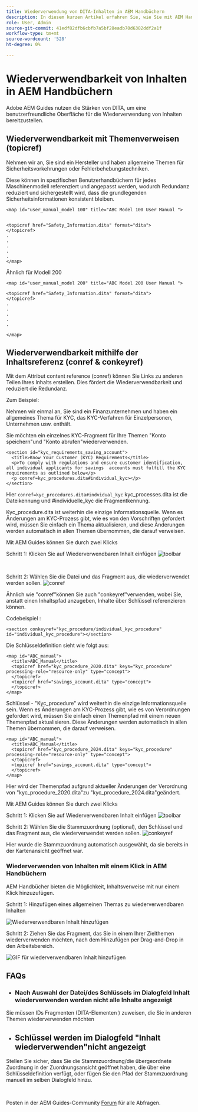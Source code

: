 ```yaml
---
title: Wiederverwendung von DITA-Inhalten in AEM Handbüchern
description: In diesem kurzen Artikel erfahren Sie, wie Sie mit AEM Handbüchern und DITA Zeit und Mühe sparen, wenn Sie die Wiederverwendbarkeit von Inhalten verwenden
role: User, Admin
source-git-commit: 41edf82dfb6cbfb7a5bf28eadb70d6382ddf2a1f
workflow-type: tm+mt
source-wordcount: '528'
ht-degree: 0%

---
```


# Wiederverwendbarkeit von Inhalten in AEM Handbüchern

Adobe AEM Guides nutzen die Stärken von DITA, um eine benutzerfreundliche Oberfläche für die Wiederverwendung von Inhalten bereitzustellen.

## Wiederverwendbarkeit mit Themenverweisen (topicref)



Nehmen wir an, Sie sind ein Hersteller und haben allgemeine Themen für Sicherheitsvorkehrungen oder Fehlerbehebungstechniken.

Diese können in spezifischen Benutzerhandbüchern für jedes Maschinenmodell referenziert und angepasst werden, wodurch Redundanz reduziert und sichergestellt wird, dass die grundlegenden Sicherheitsinformationen konsistent bleiben.

```
<map id="user_manual_model 100" title="ABC Model 100 User Manual ">


<topicref href="Safety_Information.dita" format="dita">
</topicref>
.
.
.
.
.
</map>
```


Ähnlich für Modell 200

```
<map id="user_manual_model 200" title="ABC Model 200 User Manual ">

<topicref href="Safety_Information.dita" format="dita">
</topicref>
.
.
.
.
.
  
</map>
```

## Wiederverwendbarkeit mithilfe der Inhaltsreferenz (conref &amp; conkeyref)

Mit dem Attribut content reference (conref) können Sie Links zu anderen Teilen Ihres Inhalts erstellen. Dies fördert die Wiederverwendbarkeit und reduziert die Redundanz.

Zum Beispiel:

Nehmen wir einmal an, Sie sind ein Finanzunternehmen und haben ein allgemeines Thema für KYC, das KYC-Verfahren für Einzelpersonen, Unternehmen usw. enthält.

Sie möchten ein einzelnes KYC-Fragment für Ihre Themen &quot;Konto speichern&quot;und &quot;Konto abrufen&quot;wiederverwenden.

```
<section id="kyc_requirements_saving_account">
  <title>Know Your Customer (KYC) Requirements</title>
  <p>To comply with regulations and ensure customer identification, all individual applicants for savings  accounts must fulfill the KYC requirements as outlined below</p>
  <p conref=kyc_procedures.dita#individual_kyc></p>
</section>
```

Hier `conref=kyc_procedures.dita#indvidual_kyc` kyc_processes.dita ist die Dateikennung und #individuelle_kyc die Fragmentkennung.

Kyc_procedure.dita ist weiterhin die einzige Informationsquelle. Wenn es Änderungen am KYC-Prozess gibt, wie es von den Vorschriften gefordert wird, müssen Sie einfach ein Thema aktualisieren, und diese Änderungen werden automatisch in allen Themen übernommen, die darauf verweisen.

Mit AEM Guides können Sie durch zwei Klicks

Schritt 1: Klicken Sie auf Wiederverwendbaren Inhalt einfügen
![toolbar](../../assets/publishing/content-reusability_image1.png)

<br>

Schritt 2: Wählen Sie die Datei und das Fragment aus, die wiederverwendet werden sollen.
![conref](../../assets/publishing/content-reusability_image2.png)

Ähnlich wie &quot;conref&quot;können Sie auch &quot;conkeyref&quot;verwenden, wobei Sie, anstatt einen Inhaltspfad anzugeben, Inhalte über Schlüssel referenzieren können.

Codebeispiel :

```
<section conkeyref="kyc_procedure/individual_kyc_procedure" id="individual_kyc_procedure"></section>
```

Die Schlüsseldefinition sieht wie folgt aus:

```
<map id="ABC_manual">
  <title>ABC_Manual</title>
  <topicref href="kyc_procedure_2020.dita" keys="kyc_procedure" processing-role="resource-only" type="concept">
  </topicref>
  <topicref href="savings_account.dita" type="concept">
  </topicref>
</map>
```

Schlüssel - &quot;Kyc_procedure&quot; wird weiterhin die einzige Informationsquelle sein. Wenn es Änderungen am KYC-Prozess gibt, wie es von Verordnungen gefordert wird, müssen Sie einfach einen Themenpfad mit einem neuen Themenpfad aktualisieren. Diese Änderungen werden automatisch in allen Themen übernommen, die darauf verweisen.

```
<map id="ABC_manual">
  <title>ABC_Manual</title>
  <topicref href="kyc_procedure_2024.dita" keys="kyc_procedure" processing-role="resource-only" type="concept">
  </topicref>
  <topicref href="savings_account.dita" type="concept">
  </topicref>
</map>
```

Hier wird der Themenpfad aufgrund aktueller Änderungen der Verordnung von &quot;kyc_procedure_2020.dita&quot;zu &quot;kyc_procedure_2024.dita&quot;geändert.

Mit AEM Guides können Sie durch zwei Klicks

Schritt 1: Klicken Sie auf Wiederverwendbaren Inhalt einfügen
![toolbar](../../assets/publishing/content-reusability_image1.png)

Schritt 2: Wählen Sie die Stammzuordnung (optional), den Schlüssel und das Fragment aus, die wiederverwendet werden sollen.
![conkeyref](../../assets/publishing/content-reusability_image3.png)

Hier wurde die Stammzuordnung automatisch ausgewählt, da sie bereits in der Kartenansicht geöffnet war.


### Wiederverwenden von Inhalten mit einem Klick in AEM Handbüchern

AEM Handbücher bieten die Möglichkeit, Inhaltsverweise mit nur einem Klick hinzuzufügen.

Schritt 1: Hinzufügen eines allgemeinen Themas zu wiederverwendbaren Inhalten

![Wiederverwendbaren Inhalt hinzufügen](../../assets/publishing/content-reusability_image4.png)

Schritt 2: Ziehen Sie das Fragment, das Sie in einem Ihrer Zielthemen wiederverwenden möchten, nach dem Hinzufügen per Drag-and-Drop in den Arbeitsbereich.

![GIF für wiederverwendbaren Inhalt hinzufügen](../../assets/publishing/content-reusability_image5.gif)



## FAQs

- ### Nach Auswahl der Datei/des Schlüssels im Dialogfeld Inhalt wiederverwenden werden nicht alle Inhalte angezeigt

Sie müssen IDs Fragmenten (DITA-Elementen ) zuweisen, die Sie in anderen Themen wiederverwenden möchten

- ## Schlüssel werden im Dialogfeld &quot;Inhalt wiederverwenden&quot;nicht angezeigt

Stellen Sie sicher, dass Sie die Stammzuordnung/die übergeordnete Zuordnung in der Zuordnungsansicht geöffnet haben, die über eine Schlüsseldefinition verfügt, oder fügen Sie den Pfad der Stammzuordnung manuell im selben Dialogfeld hinzu.


<br>


Posten in der AEM Guides-Community [Forum](https://experienceleaguecommunities.adobe.com/t5/experience-manager-guides/ct-p/aem-xml-documentation) für alle Abfragen.

